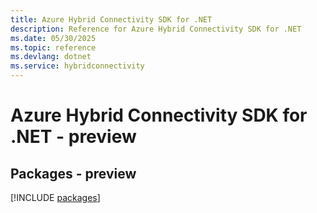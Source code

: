 ```yaml
---
title: Azure Hybrid Connectivity SDK for .NET
description: Reference for Azure Hybrid Connectivity SDK for .NET
ms.date: 05/30/2025
ms.topic: reference
ms.devlang: dotnet
ms.service: hybridconnectivity
---
```

# Azure Hybrid Connectivity SDK for .NET - preview
## Packages - preview
[!INCLUDE [packages](hybrid-connectivity-index.md)]